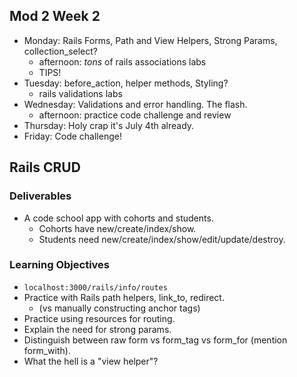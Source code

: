 ## Mod 2 Week 2

* Monday: Rails Forms, Path and View Helpers, Strong Params, collection_select?
  * afternoon: _tons_ of rails associations labs
  * TIPS!
* Tuesday: before_action, helper methods, Styling?
  * rails validations labs
* Wednesday: Validations and error handling. The flash.
  * afternoon: practice code challenge and review
* Thursday: Holy crap it's July 4th already.
* Friday: Code challenge!

## Rails CRUD

### Deliverables

* A code school app with cohorts and students.
  * Cohorts have new/create/index/show.
  * Students need new/create/index/show/edit/update/destroy.

### Learning Objectives

* `localhost:3000/rails/info/routes`
* Practice with Rails path helpers, link_to, redirect.
  * (vs manually constructing anchor tags)
* Practice using resources for routing.
* Explain the need for strong params.
* Distinguish between raw form vs form_tag vs form_for (mention form_with).
* What the hell is a "view helper"?

